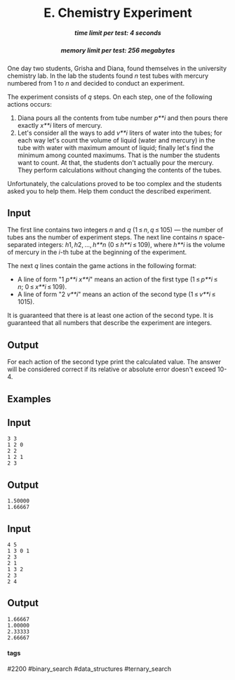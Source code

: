 <h1 style='text-align: center;'> E. Chemistry Experiment</h1>

<h5 style='text-align: center;'>time limit per test: 4 seconds</h5>
<h5 style='text-align: center;'>memory limit per test: 256 megabytes</h5>

One day two students, Grisha and Diana, found themselves in the university chemistry lab. In the lab the students found *n* test tubes with mercury numbered from 1 to *n* and decided to conduct an experiment.

The experiment consists of *q* steps. On each step, one of the following actions occurs:

1. Diana pours all the contents from tube number *p**i* and then pours there exactly *x**i* liters of mercury.
2. Let's consider all the ways to add *v**i* liters of water into the tubes; for each way let's count the volume of liquid (water and mercury) in the tube with water with maximum amount of liquid; finally let's find the minimum among counted maximums. That is the number the students want to count. At that, the students don't actually pour the mercury. They perform calculations without changing the contents of the tubes.

Unfortunately, the calculations proved to be too complex and the students asked you to help them. Help them conduct the described experiment.

## Input

The first line contains two integers *n* and *q* (1 ≤ *n*, *q* ≤ 105) — the number of tubes ans the number of experiment steps. The next line contains *n* space-separated integers: *h*1, *h*2, ..., *h**n* (0 ≤ *h**i* ≤ 109), where *h**i* is the volume of mercury in the *і*-th tube at the beginning of the experiment.

The next *q* lines contain the game actions in the following format:

* A line of form "1 *p**i* *x**i*" means an action of the first type (1 ≤ *p**i* ≤ *n*; 0 ≤ *x**i* ≤ 109).
* A line of form "2 *v**i*" means an action of the second type (1 ≤ *v**i* ≤ 1015).

It is guaranteed that there is at least one action of the second type. It is guaranteed that all numbers that describe the experiment are integers.

## Output

For each action of the second type print the calculated value. The answer will be considered correct if its relative or absolute error doesn't exceed 10- 4.

## Examples

## Input


```
3 3  
1 2 0  
2 2  
1 2 1  
2 3  

```
## Output


```
1.50000  
1.66667  

```
## Input


```
4 5  
1 3 0 1  
2 3  
2 1  
1 3 2  
2 3  
2 4  

```
## Output


```
1.66667  
1.00000  
2.33333  
2.66667  

```


#### tags 

#2200 #binary_search #data_structures #ternary_search 